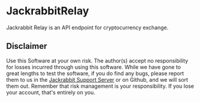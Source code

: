 # JackrabbitRelay
Jackrabbit Relay is an API endpoint for cryptocurrency exchange.

## Disclaimer

Use this Software at your own risk. The author(s) accept no responsibility for losses incurred through using this software. While we have gone to great lengths to test the software, if you do find any bugs, please report them to us in the [Jackrabbit Support Server](https://discord.gg/g93TpbV) or on Github, and we will sort them out. Remember that risk management is your responsibility. If you lose your account, that's entirely on you.

